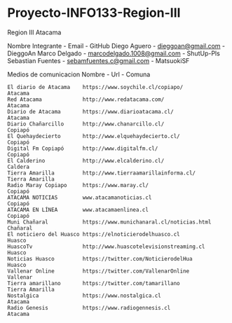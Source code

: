 # Proyecto-INFO133-Region-III

Region III Atacama

Nombre Integrante - Email - GitHub
    Diego Aguero - dieggoan@gmail.com - DieggoAn
    Marco Delgado - marcodelgado.1008@gmail.com - ShutUp-Pls
    Sebastian Fuentes - sebamfuentes.c@gmail.com - MatsuokiSF

Medios de comunicacion 
    Nombre - Url - Comuna

    El diario de Atacama	https://www.soychile.cl/copiapo/	                    Atacama
    Red Atacama	            http://www.redatacama.com/                           	Atacama
    Diario de Atacama	    https://www.diarioatacama.cl/                       	Atacama
    Diario Chañarcillo	    http://www.chanarcillo.cl/	                            Copiapó
    El Quehaydecierto	    http://www.elquehaydecierto.cl/	                        Copiapó
    Digital Fm Copiapó	    http://www.digitalfm.cl/	                            Copiapó
    El Calderino	        http://www.elcalderino.cl/	                            Caldera
    Tierra Amarilla 	    http://www.tierraamarillainforma.cl/	                Tierra Amarilla
    Radio Maray Copiapo	    https://www.maray.cl/	                                Copiapó
    ATACAMA NOTICIAS		www.atacamanoticias.cl                                  Copiapó
    ATACAMA EN LÍNEA		www.atacamaenlinea.cl                                   Copiapó
    Muni Chañaral           https://www.munichanaral.cl/noticias.html               Chañaral
    El noticiero del Huasco https://elnoticierodelhuasco.cl                         Huasco 
    HuascoTv                http://www.huascotelevisionstreaming.cl                 Huasco
    Noticias Huasco         https://twitter.com/NoticierodelHua                     Huasco  
    Vallenar Online         https://twitter.com/VallenarOnline                      Vallenar
    Tierra amarillano       https://twitter.com/tamarillano                         Tierra Amarilla
    Nostalgica              https://www.nostalgica.cl                               Atacama
    Radio Genesis           https://www.radiogennesis.cl                            Atacama